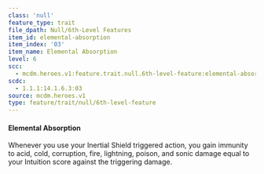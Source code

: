 ```yaml
---
class: 'null'
feature_type: trait
file_dpath: Null/6th-Level Features
item_id: elemental-absorption
item_index: '03'
item_name: Elemental Absorption
level: 6
scc:
  - mcdm.heroes.v1:feature.trait.null.6th-level-feature:elemental-absorption
scdc:
  - 1.1.1:14.1.6.3:03
source: mcdm.heroes.v1
type: feature/trait/null/6th-level-feature
---
```


#### Elemental Absorption

Whenever you use your Inertial Shield triggered action, you gain immunity to acid, cold, corruption, fire, lightning, poison, and sonic damage equal to your Intuition score against the triggering damage.

